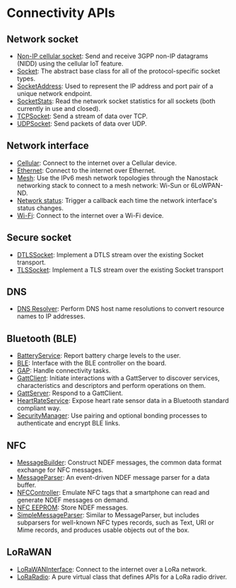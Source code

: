 # Connectivity APIs

## Network socket

- [Non-IP cellular socket](../apis/network-socket-apis.html): Send and receive 3GPP non-IP datagrams (NIDD) using the cellular IoT feature.
- [Socket](../apis/socket.html): The abstract base class for all of the protocol-specific socket types.
- [SocketAddress](../apis/socketaddress.html): Used to represent the IP address and port pair of a unique network endpoint.
- [SocketStats](../apis/socketstats.html): Read the network socket statistics for all sockets (both currently in use and closed).
- [TCPSocket](../apis/tcpsocket.html): Send a stream of data over TCP.
- [UDPSocket](../apis/udpsocket.html): Send packets of data over UDP.

## Network interface

- [Cellular](../apis/network-interface-apis.html): Connect to the internet over a Cellular device.
- [Ethernet](../apis/ethernet.html): Connect to the internet over Ethernet.
- [Mesh](../apis/mesh-api.htm): Use the IPv6 mesh network topologies through the Nanostack networking stack to connect to a mesh network: Wi-Sun or 6LoWPAN-ND.
- [Network status](../apis/network-status.html): Trigger a callback each time the network interface's status changes.
- [Wi-Fi](../apis/wi-fi.html): Connect to the internet over a Wi-Fi device.

## Secure socket

- [DTLSSocket](../apis/secure-socket-apis.html): Implement a DTLS stream over the existing Socket transport.
- [TLSSocket](../apis/tlssocket.html): Implement a TLS stream over the existing Socket transport

## DNS

- [DNS Resolver](../apis/dns-apis.html): Perform DNS host name resolutions to convert resource names to IP addresses.

## Bluetooth (BLE)

- [BatteryService](../apis/bluetooth-apis.html): Report battery charge levels to the user.
- [BLE](../apis/ble.html): Interface with the BLE controller on the board.
- [GAP](../apis/gap.html): Handle connectivity tasks.
- [GattClient](../apis/gattclient.html): Initiate interactions with a GattServer to discover services, characteristics and descriptors and perform operations on them.
- [GattServer](../apis/gattserver.html): Respond to a GattClient.
- [HeartRateService](../apis/heartrateservice.html): Expose heart rate sensor data in a Bluetooth standard compliant way.
- [SecurityManager](../apis/SecurityManager.html): Use pairing and optional bonding processes to authenticate and encrypt BLE links.

## NFC

- [MessageBuilder](../apis/nfc-apis.html): Construct NDEF messages, the common data format exchange for NFC messages.
- [MessageParser](../apis/messageparser.html): An event-driven NDEF message parser for a data buffer.
- [NFCController](../apis/nfccontroller.html): Emulate NFC tags that a smartphone can read and generate NDEF messages on demand.
- [NFC EEPROM](../apis/nfc-eeprom.html): Store NDEF messages.
- [SimpleMessageParser](../apis/simplemessageparser.html): Similar to MessageParser, but includes subparsers for well-known NFC types records, such as Text, URI or Mime records, and produces usable objects out of the box.

## LoRaWAN

- [LoRaWANInterface](../apis/lorawan-apis.html): Connect to the internet over a LoRa network.
- [LoRaRadio](../apis/nfc-loraradio.html): A pure virtual class that defines APIs for a LoRa radio driver.
